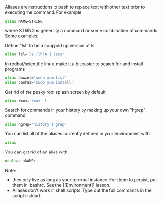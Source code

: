 Aliases are instructions to bash to replace text with other text prior to executing the command. For example:
```bash
alias NAME=STRING
```
where STRING is generally a command or some combination of commands. Some examples:

Define "lsl" to be a soupped up version of ls
```bash
alias lsl='ls -lhFA | less'
```

In redhat/scientific linux, make it a bit easier to search for and install programs
```bash
alias dowant='sudo yum list'
alias canhaz='sudo yum install'
```

Get rid of the pesky root splash screen by default
```bash
alias root='root -l'
```

Search for commands in your history by making up your own "hgrep" command
```bash
alias hgrep='history | grep'
```

You can list all of the aliases currently defined in your environment with
```bash
alias
```

You can get rid of an alias with
```bash
unalias <NAME>
```

Note:

* they only live as long as your terminal instance. For them to persist, put them in .bashrc. See the [[Environment]] lesson.
* Aliases don't work in shell scripts. Type out the full commands in the script instead.
